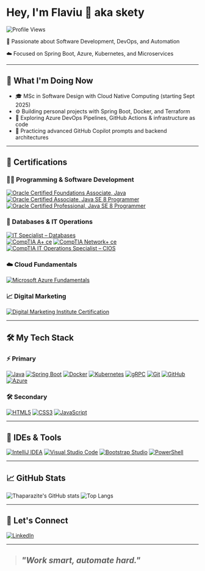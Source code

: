 #  Hey, I'm Flaviu  👋 aka skety 

![Profile Views](https://komarev.com/ghpvc/?username=thaparazite&color=blue)

🎯 Passionate about Software Development, DevOps, and Automation  
<!-- 🌐 Founder of SketySoft — future-ready cloud solutions -->  
☁️ Focused on Spring Boot, Azure, Kubernetes, and Microservices



---

## 🚀 What I'm Doing Now

- 🎓 MSc in Software Design with Cloud Native Computing (starting Sept 2025)
- ⚙️ Building personal projects with Spring Boot, Docker, and Terraform
- 🔧 Exploring Azure DevOps Pipelines, GitHub Actions & infrastructure as code
- 🧠 Practicing advanced GitHub Copilot prompts and backend architectures

---

## 🏅 Certifications

### 🧑‍💻 Programming & Software Development

[![Oracle Certified Foundations Associate, Java](https://img.shields.io/badge/Oracle-Certified_Foundations_Associate-F80000?style=flat&logo=oracle&logoColor=white)](https://www.credly.com/badges/31d2bce8-0cbd-454d-b0aa-4f624e68e3bb/public_url) [![Oracle Certified Associate, Java SE 8 Programmer](https://img.shields.io/badge/Oracle-OCA_Java_SE_8_Programmer-F80000?style=flat&logo=oracle&logoColor=white)](https://www.credly.com/badges/4d63d30e-ba44-49de-a0f4-765d68e19f09/public_url) [![Oracle Certified Professional, Java SE 8 Programmer](https://img.shields.io/badge/Oracle-OCP_Java_SE_8_Programmer-F80000?style=flat&logo=oracle&logoColor=white)](https://www.credly.com/badges/fc15122b-a685-44bd-9add-577d32aa800a/public_url)

### 💾 Databases & IT Operations

[![IT Specialist – Databases](https://img.shields.io/badge/Certiport-IT_Specialist_Databases-%23005698?style=flat&logo=microsoft-access&logoColor=white)](https://www.credly.com/badges/392e4969-deee-4641-a0d4-f9012445663b/public_url)  
[![CompTIA A+ ce](https://img.shields.io/badge/CompTIA-A%2B_ce-%230099CC?style=flat&logo=comptia&logoColor=white)](https://www.credly.com/badges/35e7adb2-5cfe-443d-9628-8688ed4d439d/public_url) [![CompTIA Network+ ce](https://img.shields.io/badge/CompTIA-Network%2B_ce-%230099CC?style=flat&logo=comptia&logoColor=white)](https://www.credly.com/badges/9f22a240-1e9c-4da9-add9-14af82cad96d/public_url) [![CompTIA IT Operations Specialist – CIOS](https://img.shields.io/badge/CompTIA-CIOS-%230099CC?style=flat&logo=comptia&logoColor=white)](https://www.credly.com/badges/62cce8d4-8a62-4e52-b050-c25c57c15cd4/public_url)

### ☁️ Cloud Fundamentals

[![Microsoft Azure Fundamentals](https://img.shields.io/badge/Microsoft-Azure_Fundamentals-%230072C6?style=flat&logo=microsoftazure&logoColor=white)](https://api.badgr.io/public/assertions/mHHG21uDRE2skeuKt54wPA?identity__email=skety_tm%40yahoo.com)


### 📈 Digital Marketing

[![Digital Marketing Institute Certification](https://img.shields.io/badge/Digital_Marketing_Institute-Certified-%230076B8?style=flat&logoColor=white)](https://api.badgr.io/public/assertions/mHHG21uDRE2skeuKt54wPA?identity__email=skety_tm%40yahoo.com)

---

## 🛠️ My Tech Stack

### ⚡ Primary

[![Java](https://img.shields.io/badge/Java-%231572B6.svg?style=flat&logo=openjdk&logoColor=white)](https://www.oracle.com/java/) [![Spring Boot](https://img.shields.io/badge/Spring_Boot-%236DB33F.svg?style=flat&logo=springboot&logoColor=white)](https://spring.io/projects/spring-boot) [![Docker](https://img.shields.io/badge/Docker-%230db7ed.svg?style=flat&logo=docker&logoColor=white)](https://www.docker.com/) [![Kubernetes](https://img.shields.io/badge/Kubernetes-%23326ce5.svg?style=flat&logo=kubernetes&logoColor=white)](https://kubernetes.io/) [![gRPC](https://img.shields.io/badge/gRPC-%230d8ecf.svg?style=flat&logo=grpc&logoColor=white)](https://grpc.io/) [![Git](https://img.shields.io/badge/Git-%23F05033.svg?style=flat&logo=git&logoColor=white)](https://git-scm.com/) [![GitHub](https://img.shields.io/badge/GitHub-%2312100E.svg?style=flat&logo=github&logoColor=white)](https://github.com/) [![Azure](https://img.shields.io/badge/Azure-%230072C6.svg?style=flat&logo=microsoftazure&logoColor=white)](https://azure.microsoft.com/)

### 🛠️ Secondary

[![HTML5](https://img.shields.io/badge/HTML5-%23E34F26.svg?style=flat&logo=html5&logoColor=white)](https://developer.mozilla.org/en-US/docs/Web/Guide/HTML/HTML5) [![CSS3](https://img.shields.io/badge/CSS3-%231572B6.svg?style=flat&logo=css3&logoColor=white)](https://developer.mozilla.org/en-US/docs/Web/CSS) [![JavaScript](https://img.shields.io/badge/JavaScript-%23F7DF1E.svg?style=flat&logo=javascript&logoColor=black)](https://developer.mozilla.org/en-US/docs/Web/JavaScript)

---

## 🧰 IDEs & Tools

[![IntelliJ IDEA](https://img.shields.io/badge/IntelliJ%20IDEA-%23000000.svg?style=flat&logo=intellij-idea&logoColor=white)](https://www.jetbrains.com/idea/) [![Visual Studio Code](https://img.shields.io/badge/VS%20Code-%23007ACC.svg?style=flat&logo=visual-studio-code&logoColor=white)](https://code.visualstudio.com/) [![Bootstrap Studio](https://img.shields.io/badge/Bootstrap%20Studio-%23563D7C.svg?style=flat&logo=bootstrap&logoColor=white)](https://bootstrapstudio.io/) [![PowerShell](https://img.shields.io/badge/PowerShell-%235391FE.svg?style=flat&logo=powershell&logoColor=white)](https://learn.microsoft.com/powershell/)

---

## 📈 GitHub Stats

![Thaparazite's GitHub stats](https://github-readme-stats.vercel.app/api?username=thaparazite&show_icons=true&theme=radical)
![Top Langs](https://github-readme-stats.vercel.app/api/top-langs/?username=thaparazite&layout=compact&theme=radical)

---

## 💬 Let's Connect

[![LinkedIn](https://img.shields.io/badge/LinkedIn-%230077B5.svg?style=flat&logo=linkedin&logoColor=white)](https://www.linkedin.com/in/flaviu-vanca)

<!-- - ☁️ SketySoft (coming soon...) -->

---

> ## *"Work smart, automate hard."*
